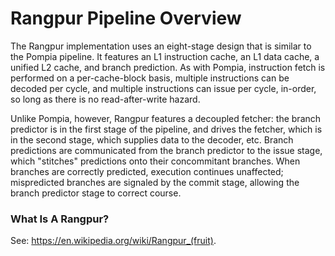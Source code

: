# Rangpur Pipeline Overview

The Rangpur implementation uses an eight-stage design that is similar to the
Pompia pipeline. It features an L1 instruction cache, an L1 data cache,
a unified L2 cache, and branch prediction. As with Pompia, instruction fetch
is performed on a per-cache-block basis, multiple instructions can be
decoded per cycle, and multiple instructions can issue per cycle, in-order,
so long as there is no read-after-write hazard.

Unlike Pompia, however,
Rangpur features a decoupled fetcher: the branch predictor is in the first
stage of the pipeline, and drives the fetcher, which is in the second stage,
which supplies data to the decoder, etc. Branch predictions are communicated
from the branch predictor to the issue stage, which "stitches" predictions
onto their concommitant branches. When branches are correctly
predicted, execution continues unaffected; mispredicted branches are
signaled by the commit stage, allowing the branch predictor stage to
correct course.

### What Is A Rangpur?

See: https://en.wikipedia.org/wiki/Rangpur_(fruit).
